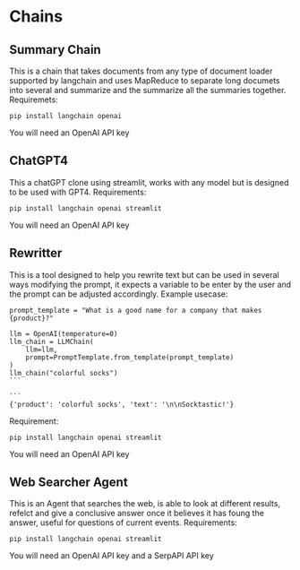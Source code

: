 # Chains

## Summary Chain
This is a chain that takes documents from any type of document loader supported by langchain and uses MapReduce to separate long documets into several and summarize and the summarize all the summaries together.
Requiremets:
``` 
pip install langchain openai 
```
You will need an OpenAI API key

## ChatGPT4
This a chatGPT clone using streamlit, works with any model but is designed to be used with GPT4.
Requirements:
``` 
pip install langchain openai streamlit
```
You will need an OpenAI API key

## Rewritter
This is a tool designed to help you rewrite text but can be used in several ways modifying the prompt, it expects a variable to be enter by the user and the prompt  can be adjusted accordingly.
Example usecase:
````
prompt_template = "What is a good name for a company that makes {product}?"

llm = OpenAI(temperature=0)
llm_chain = LLMChain(
    llm=llm,
    prompt=PromptTemplate.from_template(prompt_template)
)
llm_chain("colorful socks")
```

```
{'product': 'colorful socks', 'text': '\n\nSocktastic!'}
````


Requirement:
``` 
pip install langchain openai streamlit
```

You will need an OpenAI API key

## Web Searcher Agent

This is an Agent that searches the web, is able to look at different results, refelct and give a conclusive answer once it believes it has foung the answer, useful for questions of current events.
Requirements:

``` 
pip install langchain openai streamlit
```
You will need an OpenAI API key and a SerpAPI API key
